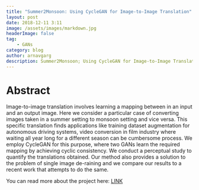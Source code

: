 ```yaml
---
title: "Summer2Monsoon: Using CycleGAN for Image-to-Image Translation"
layout: post
date: 2018-12-11 3:11
image: /assets/images/markdown.jpg
headerImage: false
tag:
    - GANs
category: blog
author: arnavgarg
description: Summer2Monsoon; Using CycleGAN for Image-to-Image Translation
---
```


# Abstract

Image-to-image translation involves learning a mapping between in an input and an output image. Here we consider a particular case of converting images taken in a summer setting to monsoon setting and vice versa. This specific translation finds applications like training dataset augmentation for autonomous driving systems, video conversion in film industry where waiting all year long for a different season can be cumbersome process. We employ CycleGAN for this purpose, where two GANs learn the required mapping by achieving cyclic consistency. We conduct a perceptual study to quantify the translations obtained. Our method also provides a solution to the problem of single image de-raining and we compare our results to a recent work that attempts to do the same.


You can read more about the project here: [LINK](../assets/papers/summer2monsoon.pdf)